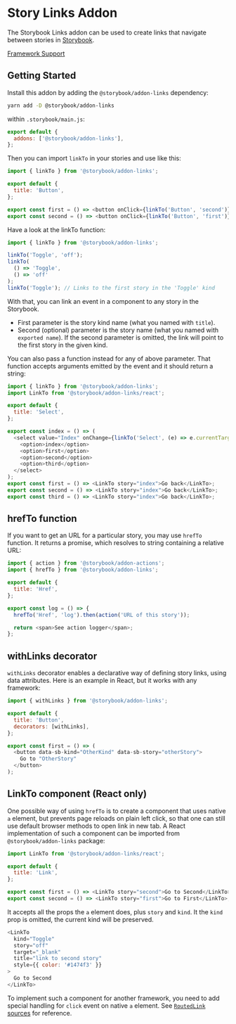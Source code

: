 # Story Links Addon

The Storybook Links addon can be used to create links that navigate between stories in [Storybook](https://storybook.js.org).

[Framework Support](https://storybook.js.org/docs/react/api/frameworks-feature-support)

## Getting Started

Install this addon by adding the `@storybook/addon-links` dependency:

```sh
yarn add -D @storybook/addon-links
```

within `.storybook/main.js`:

```js
export default {
  addons: ['@storybook/addon-links'],
};
```

Then you can import `linkTo` in your stories and use like this:

```js
import { linkTo } from '@storybook/addon-links';

export default {
  title: 'Button',
};

export const first = () => <button onClick={linkTo('Button', 'second')}>Go to "Second"</button>;
export const second = () => <button onClick={linkTo('Button', 'first')}>Go to "First"</button>;
```

Have a look at the linkTo function:

```js
import { linkTo } from '@storybook/addon-links';

linkTo('Toggle', 'off');
linkTo(
  () => 'Toggle',
  () => 'off'
);
linkTo('Toggle'); // Links to the first story in the 'Toggle' kind
```

With that, you can link an event in a component to any story in the Storybook.

- First parameter is the story kind name (what you named with `title`).
- Second (optional) parameter is the story name (what you named with `exported name`).
  If the second parameter is omitted, the link will point to the first story in the given kind.

You can also pass a function instead for any of above parameter. That function accepts arguments emitted by the event and it should return a string:

```js
import { linkTo } from '@storybook/addon-links';
import LinkTo from '@storybook/addon-links/react';

export default {
  title: 'Select',
};

export const index = () => (
  <select value="Index" onChange={linkTo('Select', (e) => e.currentTarget.value)}>
    <option>index</option>
    <option>first</option>
    <option>second</option>
    <option>third</option>
  </select>
);
export const first = () => <LinkTo story="index">Go back</LinkTo>;
export const second = () => <LinkTo story="index">Go back</LinkTo>;
export const third = () => <LinkTo story="index">Go back</LinkTo>;
```

## hrefTo function

If you want to get an URL for a particular story, you may use `hrefTo` function. It returns a promise, which resolves to string containing a relative URL:

```js
import { action } from '@storybook/addon-actions';
import { hrefTo } from '@storybook/addon-links';

export default {
  title: 'Href',
};

export const log = () => {
  hrefTo('Href', 'log').then(action('URL of this story'));

  return <span>See action logger</span>;
};
```

## withLinks decorator

`withLinks` decorator enables a declarative way of defining story links, using data attributes.
Here is an example in React, but it works with any framework:

```js
import { withLinks } from '@storybook/addon-links';

export default {
  title: 'Button',
  decorators: [withLinks],
};

export const first = () => (
  <button data-sb-kind="OtherKind" data-sb-story="otherStory">
    Go to "OtherStory"
  </button>
);
```

## LinkTo component (React only)

One possible way of using `hrefTo` is to create a component that uses native `a` element, but prevents page reloads on plain left click, so that one can still use default browser methods to open link in new tab.
A React implementation of such a component can be imported from `@storybook/addon-links` package:

```js
import LinkTo from '@storybook/addon-links/react';

export default {
  title: 'Link',
};

export const first = () => <LinkTo story="second">Go to Second</LinkTo>;
export const second = () => <LinkTo story="first">Go to First</LinkTo>;
```

It accepts all the props the `a` element does, plus `story` and `kind`. It the `kind` prop is omitted, the current kind will be preserved.

```js
<LinkTo
  kind="Toggle"
  story="off"
  target="_blank"
  title="link to second story"
  style={{ color: '#1474f3' }}
>
  Go to Second
</LinkTo>
```

To implement such a component for another framework, you need to add special handling for `click` event on native `a` element. See [`RoutedLink` sources](https://github.com/storybookjs/storybook/blob/next/code/addons/links/src/react/components/RoutedLink.tsx) for reference.
